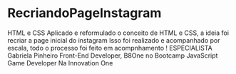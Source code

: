 # RecriandoPageInstagram
HTML e CSS
Aplicado e reformulado o conceito de HTML e CSS, a ideia foi recriar a page inicial do instagram
Isso foi realizado e acompanhado por escala, todo o processo foi feito em acompnhamento !
ESPECIALISTA
Gabriela Pinheiro
Front-End Developer, B8One
no Bootcamp JavaScript Game Developer
Na Innovation One
